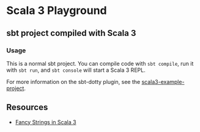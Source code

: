 # Scala 3 Playground

## sbt project compiled with Scala 3

### Usage

This is a normal sbt project. You can compile code with `sbt compile`, run it with `sbt run`, and `sbt console` will start a Scala 3 REPL.

For more information on the sbt-dotty plugin, see the
[scala3-example-project](https://github.com/scala/scala3-example-project/blob/main/README.md).

## Resources

- [Fancy Strings in Scala 3](https://blog.softwaremill.com/fancy-strings-in-scala-3-37346b7a6a5a)